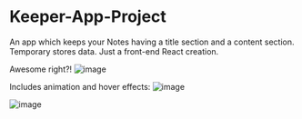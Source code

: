 # Keeper-App-Project
An app which keeps your Notes having a title section and a content section. Temporary stores data. Just a front-end React creation.

Awesome right?!
![image](https://user-images.githubusercontent.com/96918798/194896308-38c26500-01a6-4079-9086-8fc70d2a440d.png)

Includes animation and hover effects:
![image](https://user-images.githubusercontent.com/96918798/194896571-38139486-17ae-47f6-b1bb-af85e962b7d0.png)


![image](https://user-images.githubusercontent.com/96918798/194896899-4a47037e-9dde-4012-8c34-685b815705b3.png)

